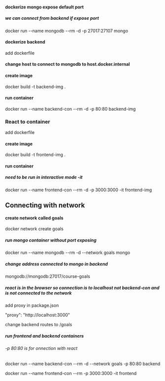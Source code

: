 #### dockerize mongo expose default port

##### we can connect from backend if expose port

docker run --name mongodb --rm -d -p 27017:27107 mongo

#### dockerize backend

add dockerfile

#### change host to connect to mongodb to host.docker.internal

#### create image

docker build -t backend-img .

#### run container

docker run --name backend-con --rm -d -p 80:80 backend-img

### React to container

add dockerfile

#### create image

docker build -t frontend-img .

#### run container

##### need to be run in interactive mode -it

docker run --name frontend-con --rm -d -p 3000:3000 -it frontend-img

## Connecting with network

#### create network called goals

docker network create goals

##### run mongo container without port exposing

docker run --name mongodb --rm -d --network goals mongo

##### change address connected to mongo in backend

mongodb://mongodb:27017/course-goals

##### react is in the browser so connection is to localhost not backend-con and is not connected to the network

add proxy in package.json

"proxy": "http://localhost:3000"

change backend routes to /goals


##### run frontend and backend containers

###### -p 80:80 is for onnection with react

docker run --name backend-con --rm -d --network goals -p 80:80 backend

docker run --name frontend-con --rm -p 3000:3000 -it frontend
